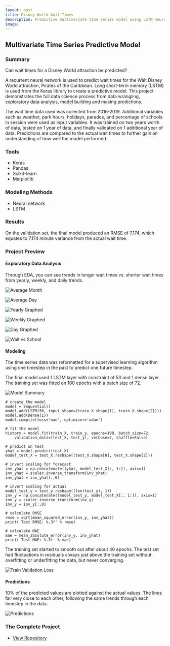 ```yaml
---
layout: post
title: Disney World Wait Times
description: Predictive multivariate time series model using LSTM neural network with Keras.
image:
---
```



## Multivariate Time Series Predictive Model

### Summary
Can wait times for a Disney World attraction be predicted?

A recurrent neural network is used to predict wait times for the Walt Disney World attraction, Pirates of the Caribbean. Long short-term memory (LSTM) is used from the Keras library to create a predictive model. This project demonstrates the full data science process from data wrangling, exploratory data analysis, model building and making predictions.

The wait time data used was collected from 2016-2019. Additional variables such as weather, park hours, holidays, parades, and percentage of schools in session were used as input variables. It was trained on two years worth of data, tested on 1 year of data, and finally validated on 1 additional year of data. Predictions are compared to the actual wait times to further gain an understanding of how well the model performed.

### Tools
* Keras
* Pandas
* Scikit-learn
* Matplotlib

### Modeling Methods
* Neural network
* LSTM

### Results
On the validation set, the final model produced an RMSE of 7.174, which equates to 7.174 minute variance from the actual wait time.

### Project Preview

#### Exploratory Data Analysis
Through EDA, you can see trends in longer wait times vs. shorter wait times from yearly, weekly, and daily trends.

![Average Month](/assets/images/wait_avg_month.jpg)

![Average Day](/assets/images/wait_avg_day.jpg)

![Yearly Graphed](/assets/images/wait_one_year.jpg)

![Weekly Graphed](/assets/images/wait_one_week.jpg)

![Day Graphed](/assets/images/wait_one_day.jpg)

![Wait vs School](/assets/images/wait_vs_school.jpg)

#### Modeling
The time series data was reformatted for a supervised learning algorithm using one timestep in the past to predict one future timestep.

The final model used 1 LSTM layer with constraint of 50 and 1 dense layer. The training set was fitted on 100 epochs with a batch size of 72.

![Model Summary](/assets/images/wait_model_summary.JPG)

```
# create the model
model = Sequential()
model.add(LSTM(50, input_shape=(train_X.shape[1], train_X.shape[2])))
model.add(Dense(1))
model.compile(loss='mae', optimizer='adam')

# fit the model
history = model.fit(train_X, train_y, epochs=100, batch_size=72,
	validation_data=(test_X, test_y), verbose=2, shuffle=False)

# predict on test
yhat = model.predict(test_X)
model_test_X = test_X.reshape((test_X.shape[0], test_X.shape[2]))

# invert scaling for forecast
inv_yhat = np.concatenate((yhat, model_test_X[:, 1:]), axis=1)
inv_yhat = scaler.inverse_transform(inv_yhat)
inv_yhat = inv_yhat[:,0]

# invert scaling for actual
model_test_y = test_y.reshape((len(test_y), 1))
inv_y = np.concatenate((model_test_y, model_test_X[:, 1:]), axis=1)
inv_y = scaler.inverse_transform(inv_y)
inv_y = inv_y[:,0]

# calculate RMSE
rmse = sqrt(mean_squared_error(inv_y, inv_yhat))
print('Test RMSE: %.3f' % rmse)

# calculate MAE
mae = mean_absolute_error(inv_y, inv_yhat)
print('Test MAE: %.3f' % mae)
```

The training set started to smooth out after about 40 epochs. The test set had fluctuations in residuals always just above the training set without overfitting or underfitting the data, but never converging.

![Train Validation Loss](/assets/images/wait_train_val_loss.jpg)

#### Predictions
10% of the predicted values are plotted against the actual values. The lines fall very close to each other, following the same trends through each timestep in the data.

![Predictions](/assets/images/wait_predicted_vs_actual.jpg)

### The Complete Project
<section id="Repository">
	<div class="inner">
    <ul class="actions fit small">
      <li><a href="https://github.com/Torreylee1028/Disney-World-Wait-Times" class="button small">View Repository</a></li>
    </ul>
	</div>
</section>
